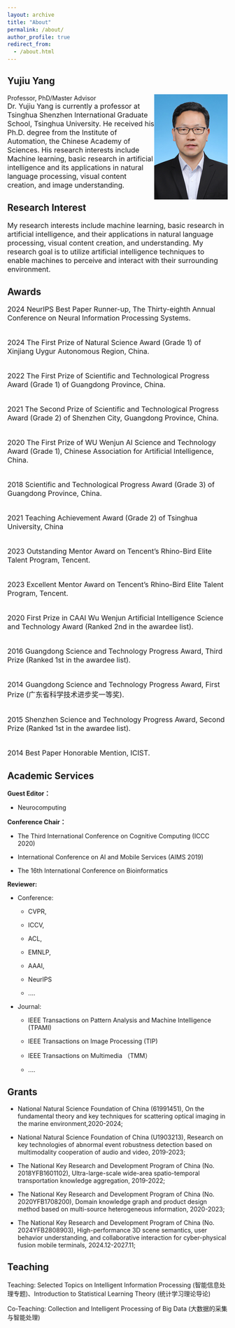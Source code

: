 ```yaml
---
layout: archive
title: "About"
permalink: /about/
author_profile: true
redirect_from:
  - /about.html
---
```


Yujiu Yang
------

<img src="../images/Team Leader.png" width="168" height="240" div align=right>
Professor, PhD/Master Advisor
<div style="font-size:16px;">
Dr. Yujiu Yang is currently a professor at Tsinghua Shenzhen International Graduate School, Tsinghua University. He received his Ph.D. degree from the Institute of Automation, the Chinese Academy of Sciences.  His research interests include Machine learning, basic research in artificial intelligence and its applications in natural language processing, visual content creation, and image understanding. 
</div>

Research Interest
------
<div style="font-size:16px;">
My research interests include machine learning, basic research in artificial intelligence, and their applications in natural language processing, visual content creation, and understanding. My research goal is to utilize artificial intelligence techniques to enable machines to perceive and interact with their surrounding environment.
</div>

Awards
------
<div style="font-size:16px;">
2024 NeurIPS Best Paper Runner-up, The Thirty-eighth Annual Conference on Neural Information Processing Systems.<br><br>

2024 The First Prize of Natural Science Award (Grade 1) of Xinjiang Uygur Autonomous Region, China.<br><br>

2022 The First Prize of Scientific and Technological Progress Award (Grade 1) of Guangdong Province, China.<br><br>

2021 The Second Prize of Scientific and Technological Progress Award (Grade 2) of Shenzhen City, Guangdong Province, China.<br><br>

2020 The First Prize of WU Wenjun AI Science and Technology Award (Grade 1), Chinese Association for Artificial Intelligence, China.<br><br>

2018 Scientific and Technological Progress Award (Grade 3) of Guangdong Province, China.<br><br>

2021 Teaching Achievement Award (Grade 2) of Tsinghua University, China<br><br>

2023 Outstanding Mentor Award on Tencent’s Rhino-Bird Elite Talent Program, Tencent.<br><br>

2023 Excellent Mentor Award on Tencent’s Rhino-Bird Elite Talent Program, Tencent.<br><br>

2020 First Prize in CAAI Wu Wenjun Artificial Intelligence Science and Technology Award (Ranked 2nd in the awardee list).<br><br>

2016 Guangdong Science and Technology Progress Award, Third Prize (Ranked 1st in the awardee list).<br><br>

2014 Guangdong Science and Technology Progress Award, First Prize (广东省科学技术进步奖一等奖).<br><br>

2015 Shenzhen Science and Technology Progress Award, Second Prize (Ranked 1st in the awardee list).<br><br>

2014 Best Paper Honorable Mention, ICIST.
</div>

Academic Services
------
**Guest Editor：**

- Neurocomputing

**Conference Chair：**

- The Third International Conference on Cognitive Computing (ICCC 2020) 

- International Conference on AI and Mobile Services (AIMS 2019)

- The 16th International Conference on Bioinformatics

**Reviewer:**

- Conference: 

    - CVPR, 

    - ICCV, 

    - ACL, 

    - EMNLP, 

    - AAAI,

    - NeurIPS

    -  ....

- Journal: 

    - IEEE Transactions on Pattern Analysis and Machine Intelligence (TPAMI)

    - IEEE Transactions on Image Processing (TIP)

    - IEEE Transactions on Multimedia （TMM）

    -  ....

Grants
------
- National Natural Science Foundation of China (61991451), On the fundamental theory and key techniques for scattering optical imaging in the marine environment,2020-2024;

- National Natural Science Foundation of China (U1903213), Research on key technologies of abnormal event robustness detection based on multimodality cooperation of audio and video, 2019-2023;

- The National Key Research and Development Program of China (No. 2018YFB1601102), Ultra-large-scale wide-area spatio-temporal transportation knowledge aggregation, 2019-2022;

- The National Key Research and Development Program of China (No. 2020YFB1708200), Domain knowledge graph and product design method based on multi-source heterogeneous information, 2020-2023;

- The National Key Research and Development Program of China (No. 2024YFB2808903), High-performance 3D scene semantics, user behavior understanding, and collaborative interaction for cyber-physical fusion mobile terminals, 2024.12-2027.11;


Teaching
------
Teaching: Selected Topics on Intelligent Information Processing (智能信息处理专题)、Introduction to Statistical Learning Theory (统计学习理论导论)

Co-Teaching: Collection and Intelligent Processing of Big Data (大数据的采集与智能处理)